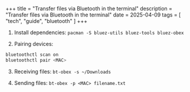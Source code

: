 +++
title = "Transfer files via Bluetooth in the terminal"
description = "Transfer files via Bluetooth in the terminal"
date = 2025-04-09
tags = [
    "tech",
    "guide",
	"bluetooth"
]
+++

1. Install dependencies: `pacman -S bluez-utils bluez-tools bluez-obex`

2. Pairing devices:

```sh
bluetoothctl scan on
bluetoothctl pair <MAC>
```

3. Receiving files: `bt-obex -s ~/Downloads`

4. Sending files: `bt-obex -p <MAC> filename.txt`
